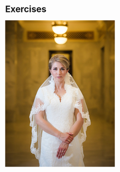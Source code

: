
# Exercises
![Exercises 1](https://github.com/saharrshirazii/sahar/blob/main/React/soldout-badge-project/wedding-photography.png)
